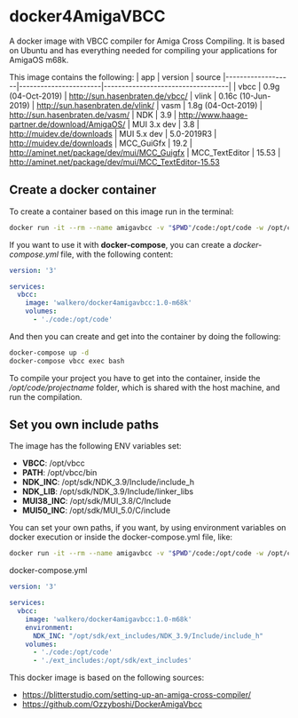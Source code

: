 # docker4AmigaVBCC
A docker image with VBCC compiler for Amiga Cross Compiling. It is based on Ubuntu and has everything needed for compiling your applications for AmigaOS m68k.

This image contains the following:
| app               | version               | source
|-------------------|-----------------------|-----------------------------------|
| vbcc              | 0.9g (04-Oct-2019)    | http://sun.hasenbraten.de/vbcc/
| vlink             | 0.16c (10-Jun-2019)   | http://sun.hasenbraten.de/vlink/
| vasm              | 1.8g (04-Oct-2019)    | http://sun.hasenbraten.de/vasm/
| NDK               | 3.9                   | http://www.haage-partner.de/download/AmigaOS/
| MUI 3.x dev       | 3.8                   | http://muidev.de/downloads
| MUI 5.x dev       | 5.0-2019R3            | http://muidev.de/downloads
| MCC_GuiGfx        | 19.2                  | http://aminet.net/package/dev/mui/MCC_Guigfx
| MCC_TextEditor    | 15.53                 | http://aminet.net/package/dev/mui/MCC_TextEditor-15.53

## Create a docker container

To create a container based on this image run in the terminal:

```bash
docker run -it --rm --name amigavbcc -v "$PWD"/code:/opt/code -w /opt/code walkero/docker4amigavbcc:1.0-m68k bash
```

If you want to use it with **docker-compose**, you can create a *docker-compose.yml* file, with the following content:

```yaml
version: '3'

services:
  vbcc:
    image: 'walkero/docker4amigavbcc:1.0-m68k'
    volumes:
      - './code:/opt/code'
```

And then you can create and get into the container by doing the following:
```bash
docker-compose up -d
docker-compose vbcc exec bash
```

To compile your project you have to get into the container, inside the */opt/code/projectname* folder, which is shared with the host machine, and run the compilation.

## Set you own include paths

The image has the following ENV variables set:

* **VBCC**: /opt/vbcc
* **PATH**: /opt/vbcc/bin
* **NDK_INC**: /opt/sdk/NDK_3.9/Include/include_h
* **NDK_LIB**: /opt/sdk/NDK_3.9/Include/linker_libs
* **MUI38_INC**: /opt/sdk/MUI_3.8/C/Include
* **MUI50_INC**: /opt/sdk/MUI_5.0/C/include

You can set your own paths, if you want, by using environment variables on docker execution or inside the docker-compose.yml file, like:
```bash
docker run -it --rm --name amigavbcc -v "$PWD"/code:/opt/code -w /opt/code -e NDK_INC="/your/folder/path" walkero/docker4amigavbcc:1.0-m68k bash
```
docker-compose.yml
```yaml
version: '3'

services:
  vbcc:
    image: 'walkero/docker4amigavbcc:1.0-m68k'
    environment:
      NDK_INC: "/opt/sdk/ext_includes/NDK_3.9/Include/include_h"
    volumes:
      - './code:/opt/code'
      - './ext_includes:/opt/sdk/ext_includes'
```


This docker image is based on the following sources:
* https://blitterstudio.com/setting-up-an-amiga-cross-compiler/
* https://github.com/Ozzyboshi/DockerAmigaVbcc